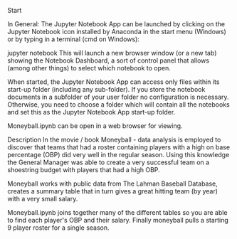 Start

In General:
The Jupyter Notebook App can be launched by clicking on the Jupyter Notebook icon installed by Anaconda in the start menu (Windows) or by typing in a terminal (cmd on Windows):

jupyter notebook
This will launch a new browser window (or a new tab) showing the Notebook Dashboard, a sort of control panel that allows (among other things) to select which notebook to open.

When started, the Jupyter Notebook App can access only files within its start-up folder (including any sub-folder). If you store the notebook documents in a subfolder of your user folder no configuration is necessary. Otherwise, you need to choose a folder which will contain all the notebooks and set this as the Jupyter Notebook App start-up folder.

Moneyball.ipynb can be open in a web browser for viewing.



Description
In the movie / book Moneyball - data analysis is employed to discover that teams that had a roster containing players with a high on base percentage (OBP) did very well in the regular season. Using this knowledge the General Manager was able to create a very successful team on a shoestring budget with players that had a high OBP.

Moneyball works with public data from The Lahman Baseball Database, creates a summary table that in turn gives a great hitting team (by year) with a very small salary.

Moneyball.ipynb joins together many of the different tables so you are able to find each player's OBP and their salary.  Finally moneyball pulls a starting 9 player roster for a single season.

